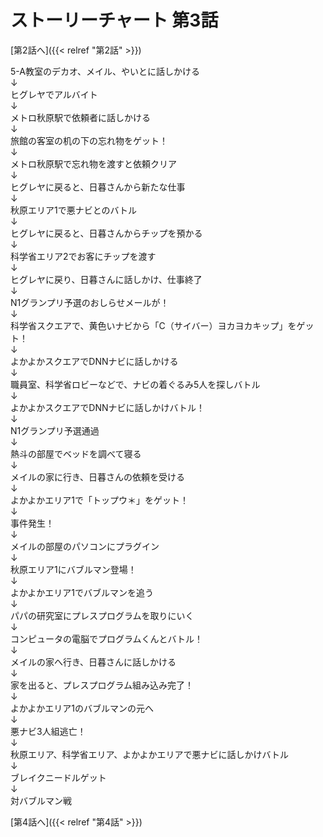 # ストーリーチャート 第3話
[第2話へ]({{< relref "第2話" >}})

5-A教室のデカオ、メイル、やいとに話しかける<br />
↓<br />
ヒグレヤでアルバイト<br />
↓<br />
メトロ秋原駅で依頼者に話しかける<br />
↓<br />
旅館の客室の机の下の忘れ物をゲット！<br />
↓<br />
メトロ秋原駅で忘れ物を渡すと依頼クリア<br />
↓<br />
ヒグレヤに戻ると、日暮さんから新たな仕事<br />
↓<br />
秋原エリア1で悪ナビとのバトル<br />
↓<br />
ヒグレヤに戻ると、日暮さんからチップを預かる<br />
↓<br />
科学省エリア2でお客にチップを渡す<br />
↓<br />
ヒグレヤに戻り、日暮さんに話しかけ、仕事終了<br />
↓<br />
N1グランプリ予選のおしらせメールが！<br />
↓<br />
科学省スクエアで、黄色いナビから「C（サイバー）ヨカヨカキップ」をゲット！<br />
↓<br />
よかよかスクエアでDNNナビに話しかける<br />
↓<br />
職員室、科学省ロビーなどで、ナビの着ぐるみ5人を探しバトル<br />
↓<br />
よかよかスクエアでDNNナビに話しかけバトル！<br />
↓<br />
N1グランプリ予選通過<br />
↓<br />
熱斗の部屋でベッドを調べて寝る<br />
↓<br />
メイルの家に行き、日暮さんの依頼を受ける<br />
↓<br />
よかよかエリア1で「トップウ＊」をゲット！<br />
↓<br />
事件発生！<br />
↓<br />
メイルの部屋のパソコンにプラグイン<br />
↓<br />
秋原エリア1にバブルマン登場！<br />
↓<br />
よかよかエリア1でバブルマンを追う<br />
↓<br />
パパの研究室にプレスプログラムを取りにいく<br />
↓<br />
コンピュータの電脳でプログラムくんとバトル！<br />
↓<br />
メイルの家へ行き、日暮さんに話しかける<br />
↓<br />
家を出ると、プレスプログラム組み込み完了！<br />
↓<br />
よかよかエリア1のバブルマンの元へ<br />
↓<br />
悪ナビ3人組逃亡！<br />
↓<br />
秋原エリア、科学省エリア、よかよかエリアで悪ナビに話しかけバトル<br />
↓<br />
ブレイクニードルゲット<br />
↓<br />
対バブルマン戦

[第4話へ]({{< relref "第4話" >}})
